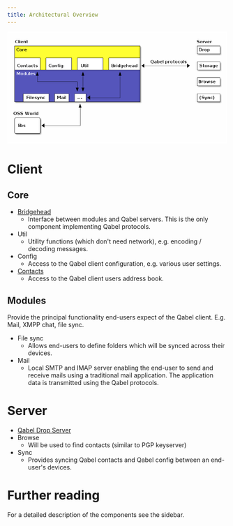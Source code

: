 ```yaml
---
title: Architectural Overview
---
```

![architectural_overview.png](/images/architectural_overview.png)

# Client

## Core
* [Bridgehead](../Components-Bridgehead/)
  * Interface between modules and Qabel servers. This is the only component implementing Qabel protocols.
* Util
  * Utility functions (which don't need network), e.g. encoding / decoding messages.
* Config
  * Access to the Qabel client configuration, e.g. various user settings.
* [Contacts](../Components-Contacts/)
  * Access to the Qabel client users address book.

## Modules
Provide the principal functionality end-users expect of the Qabel client. E.g. Mail, XMPP chat, file sync.

* File sync
  * Allows end-users to define folders which will be synced across their devices.
* Mail
  * Local SMTP and IMAP server enabling the end-user to send and receive mails using a traditional mail application. The application data is transmitted using the Qabel protocols.

# Server
* [Qabel Drop Server](https://github.com/Qabel/qabel-drop/wiki)
* Browse
  * Will be used to find contacts (similar to PGP keyserver)
* Sync
  * Provides syncing Qabel contacts and Qabel config between an end-user's devices.

# Further reading
For a detailed description of the components see the sidebar.
